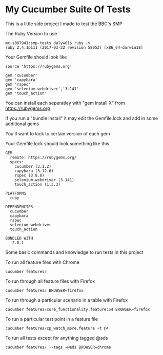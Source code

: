 # My Cucumber Suite Of Tests

This is a little side project I made to test the BBC's SMP

The Ruby Version to use

```
mc-s097941:smp-tests dalyw01$ ruby -v
ruby 2.4.1p111 (2017-03-22 revision 58053) [x86_64-darwin18]
```

Your Gemfile should look like 

```
source 'https://rubygems.org'

gem 'cucumber'
gem 'capybara'
gem 'rspec'
gem 'selenium-webdriver','3.141'
gem 'touch_action'
```

You can install each seperatley with "gem install X" from https://rubygems.org

If you run a "bundle install" it may edit the Gemfile.lock and add in some additional gems

You'll want to lock to certain version of each gem

Your Gemfile.lock should look something like this

```
GEM
  remote: https://rubygems.org/
  specs:
    cucumber (3.1.2)
    capybara (3.12.0)
    rspec (3.8.0)
    selenium-webdriver (3.141)
    touch_action (1.3.3)

PLATFORMS
  ruby

DEPENDENCIES
  cucumber
  capybara
  rspec
  selenium-webdriver
  touch_action

BUNDLED WITH
   2.0.1
```

Some basic commands and knowledge to run tests in this project

To run all feature files with Chrome

```
cucumber features/
```

To run through all feature files with Firefox

```
cucumber features/ BROWSER=firefox
```

To run through a particular scenario in a table with Firefox
```
cucumber features/core_functionality.feature:54 BROWSER=firefox
```

To run a particular test point in a feature file
```
cucumber features/cp_watch_more.feature -t @4
```

To run all tests except for anything tagged @ads
```
cucumber features/ --tags ~@ads BROWSER=chrome
```

